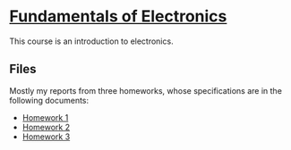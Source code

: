 # [Fundamentals of Electronics](https://siwiki.rs/wiki/Основи_електронике)

This course is an introduction to electronics.

## Files

Mostly my reports from three homeworks, whose specifications are in the
following documents:

- [Homework 1](https://web.archive.org/web/20240417012625/http://tnt.etf.rs/~si1oe/pdf/Domaci/Prvi_domaci_zadatak_2019_2020.pdf)
- [Homework 2](https://web.archive.org/web/20240417012641/http://tnt.etf.rs/~si1oe/pdf/Domaci/Drugi_domaci_zadatak_2019_2020.pdf)
- [Homework 3](https://web.archive.org/web/20240417012653/http://tnt.etf.rs/~si1oe/pdf/Domaci/Treci_domaci_zadatak_2019_2020.pdf)
